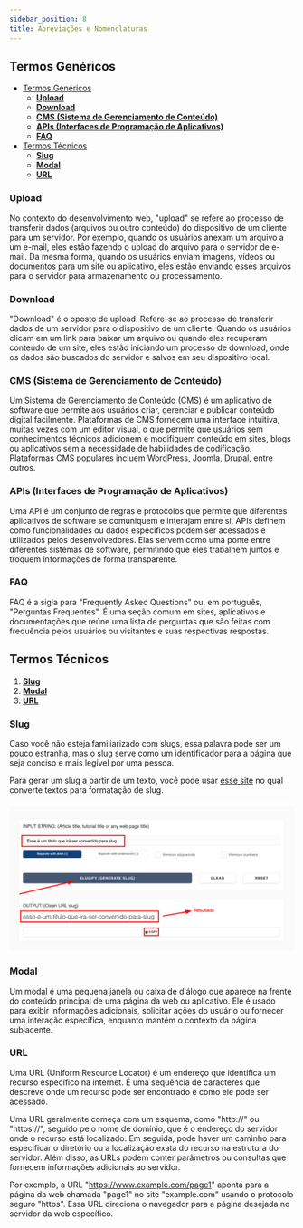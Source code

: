 ```yaml
---
sidebar_position: 8
title: Abreviações e Nomenclaturas
---
```


## Termos Genéricos

- [Termos Genéricos](#termos-genéricos)
  - [**Upload**](#upload)
  - [**Download**](#download)
  - [**CMS (Sistema de Gerenciamento de Conteúdo)**](#cms-sistema-de-gerenciamento-de-conteúdo)
  - [**APIs (Interfaces de Programação de Aplicativos)**](#apis-interfaces-de-programação-de-aplicativos)
  - [**FAQ**](#faq)
- [Termos Técnicos](#termos-técnicos)
  - [**Slug**](#slug)
  - [**Modal**](#modal)
  - [**URL**](#url)

### **Upload**

No contexto do desenvolvimento web, "upload" se refere ao processo de transferir dados (arquivos ou outro conteúdo) do dispositivo de um cliente para um servidor. Por exemplo, quando os usuários anexam um arquivo a um e-mail, eles estão fazendo o upload do arquivo para o servidor de e-mail. Da mesma forma, quando os usuários enviam imagens, vídeos ou documentos para um site ou aplicativo, eles estão enviando esses arquivos para o servidor para armazenamento ou processamento.

### **Download**

"Download" é o oposto de upload. Refere-se ao processo de transferir dados de um servidor para o dispositivo de um cliente. Quando os usuários clicam em um link para baixar um arquivo ou quando eles recuperam conteúdo de um site, eles estão iniciando um processo de download, onde os dados são buscados do servidor e salvos em seu dispositivo local.

### **CMS (Sistema de Gerenciamento de Conteúdo)**

Um Sistema de Gerenciamento de Conteúdo (CMS) é um aplicativo de software que permite aos usuários criar, gerenciar e publicar conteúdo digital facilmente. Plataformas de CMS fornecem uma interface intuitiva, muitas vezes com um editor visual, o que permite que usuários sem conhecimentos técnicos adicionem e modifiquem conteúdo em sites, blogs ou aplicativos sem a necessidade de habilidades de codificação. Plataformas CMS populares incluem WordPress, Joomla, Drupal, entre outros.

### **APIs (Interfaces de Programação de Aplicativos)**

Uma API é um conjunto de regras e protocolos que permite que diferentes aplicativos de software se comuniquem e interajam entre si. APIs definem como funcionalidades ou dados específicos podem ser acessados e utilizados pelos desenvolvedores. Elas servem como uma ponte entre diferentes sistemas de software, permitindo que eles trabalhem juntos e troquem informações de forma transparente.

### **FAQ**

FAQ é a sigla para "Frequently Asked Questions" ou, em português, "Perguntas Frequentes". É uma seção comum em sites, aplicativos e documentações que reúne uma lista de perguntas que são feitas com frequência pelos usuários ou visitantes e suas respectivas respostas.

## Termos Técnicos

1. [**Slug**](#slug)
2. [**Modal**](#modal)
3. [**URL**](#url)

### **Slug**

Caso você não esteja familiarizado com slugs, essa palavra pode ser um pouco estranha, mas o slug serve como um identificador para a página que seja conciso e mais legível por uma pessoa.

Para gerar um slug a partir de um texto, você pode usar [esse site](https://slugify.online/) no qual converte textos para formatação de slug.

![Alt](./strapi/areas-tematicas/images/generating-slug.png)

### **Modal**

Um modal é uma pequena janela ou caixa de diálogo que aparece na frente do conteúdo principal de uma página da web ou aplicativo. Ele é usado para exibir informações adicionais, solicitar ações do usuário ou fornecer uma interação específica, enquanto mantém o contexto da página subjacente.

### **URL**

Uma URL (Uniform Resource Locator) é um endereço que identifica um recurso específico na internet. É uma sequência de caracteres que descreve onde um recurso pode ser encontrado e como ele pode ser acessado.

Uma URL geralmente começa com um esquema, como "http://" ou "https://", seguido pelo nome de domínio, que é o endereço do servidor onde o recurso está localizado. Em seguida, pode haver um caminho para especificar o diretório ou a localização exata do recurso na estrutura do servidor. Além disso, as URLs podem conter parâmetros ou consultas que fornecem informações adicionais ao servidor.

Por exemplo, a URL "https://www.example.com/page1" aponta para a página da web chamada "page1" no site "example.com" usando o protocolo seguro "https". Essa URL direciona o navegador para a página desejada no servidor da web específico.